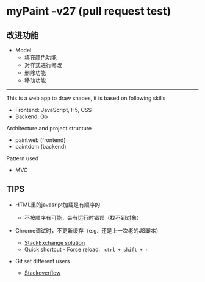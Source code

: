 # myPaint -v27 (pull request test)
## 改进功能
- Model
  - 填充颜色功能
  - 对样式进行修改
  - 删除功能
  - 移动功能






---

This is a web app to draw shapes, it is based on following skills
- Frontend: JavaScript, H5, CSS
- Backend: Go

Architecture and project structure
- paintweb (frontend)
- paintdom (backend)

Pattern used
- MVC


## TIPS
- HTML里的javasript加载是有顺序的
  - 不按顺序有可能，会有运行时错误（找不到对象）

- Chrome调试时，不更新缓存（e.g.: 还是上一次老的JS脚本）
  - [StackExchange solution](https://superuser.com/questions/1195404/force-google-chrome-to-check-for-new-javascript-files-every-time-i-access-a-web?answertab=votes#tab-top)
  - Quick shortcut - Force reload: ` ctrl + shift + r`


- Git set different users 
  - [Stackoverflow](https://stackoverflow.com/questions/4220416/can-i-specify-multiple-users-for-myself-in-gitconfig)